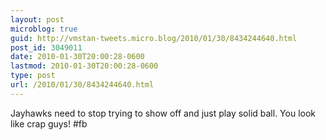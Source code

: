 ```yaml
---
layout: post
microblog: true
guid: http://vmstan-tweets.micro.blog/2010/01/30/8434244640.html
post_id: 3049011
date: 2010-01-30T20:00:28-0600
lastmod: 2010-01-30T20:00:28-0600
type: post
url: /2010/01/30/8434244640.html
---
```

Jayhawks need to stop trying to show off and just play solid ball. You look like crap guys! #fb
